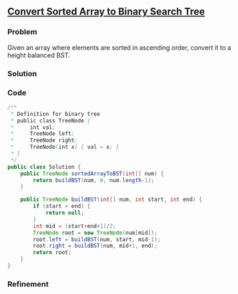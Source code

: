 ## [Convert Sorted Array to Binary Search Tree](https://leetcode.com/problems/convert-sorted-array-to-binary-search-tree/)

### Problem

Given an array where elements are sorted in ascending order, convert it to a height balanced BST.

### Solution


### Code

``` Java
/**
 * Definition for binary tree
 * public class TreeNode {
 *     int val;
 *     TreeNode left;
 *     TreeNode right;
 *     TreeNode(int x) { val = x; }
 * }
 */
public class Solution {
    public TreeNode sortedArrayToBST(int[] num) {
        return buildBST(num, 0, num.length-1);
    }

    public TreeNode buildBST(int[] num, int start, int end) {
        if (start > end) {
            return null;
        }
        int mid = (start+end+1)/2;
        TreeNode root = new TreeNode(num[mid]);
        root.left = buildBST(num, start, mid-1);
        root.right = buildBST(num, mid+1, end);
        return root;
    }
}
```

### Refinement
